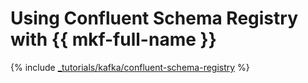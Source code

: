 # Using Confluent Schema Registry with {{ mkf-full-name }}

{% include [_tutorials/kafka/confluent-schema-registry](../../_tutorials/kafka/kafka-confluent-schema-registry.md) %}
